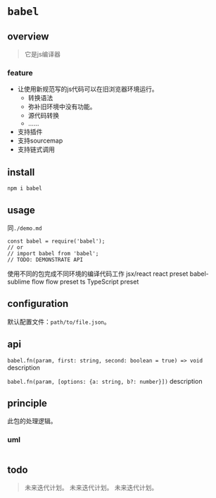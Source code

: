 # `babel`

## overview
> 它是js编译器

### feature
- 让使用新规范写的js代码可以在旧浏览器环境运行。
  + 转换语法
  + 弥补旧环境中没有功能。
  + 源代码转换
  + ……
- 支持插件
- 支持sourcemap
- 支持链式调用

## install
`npm i babel`

## usage
同`./demo.md`
```
const babel = require('babel');
// or
// import babel from 'babel';
// TODO: DEMONSTRATE API
```

使用不同的包完成不同环境的编译代码工作
jsx/react   react preset
            babel-sublime
flow        flow preset
ts          TypeScript preset


## configuration
默认配置文件：`path/to/file.json`。

## api
`babel.fn(param, first: string, second: boolean = true) => void`
description

`babel.fn(param, [options: {a: string, b?: number}])`
description

## principle
此包的处理逻辑。

### uml
```
```

## todo
> 未来迭代计划。
> 未来迭代计划。
> 未来迭代计划。





